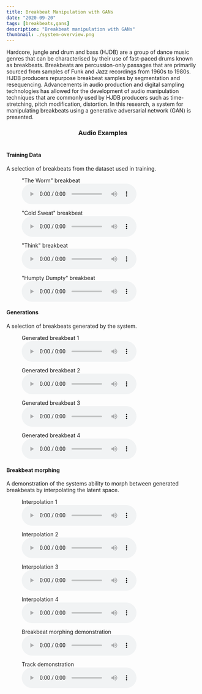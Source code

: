 ```yaml
---
title: Breakbeat Manipulation with GANs
date: "2020-09-20"
tags: [breakbeats,gans]
description: "Breakbeat manipulation with GANs"
thumbnail: ./system-overview.png
---
```




Hardcore, jungle and drum and bass (HJDB) are a group of dance music genres that can be characterised by their use of fast-paced drums known as breakbeats. Breakbeats are percussion-only passages that are primarily sourced from samples of Funk and Jazz recordings from 1960s to 1980s. HJDB producers repurpose breakbeat samples by segmentation and resequencing. Advancements in audio production and digital sampling technologies has allowed for the development of audio manipulation techniques that are commonly used by HJDB producers such as time-stretching, pitch modification, distortion. In this research, a system for manipulating breakbeats using a generative adversarial network (GAN) is presented. 




<center><h3>Audio Examples</h3></center>

# <center>

#### Training Data
A selection of breakbeats from the dataset used in training.

<figure>
    <figcaption>"The Worm" breakbeat</figcaption>
    <audio controls
		src="./audio/worm.wav">
	</audio>
</figure>

<figure>
    <figcaption>"Cold Sweat" breakbeat</figcaption>
    <audio controls
		src="./audio/coldsweat.wav">
	</audio>
</figure>

<figure>
    <figcaption>"Think" breakbeat</figcaption>
    <audio controls
		src="./audio/think.wav">
	</audio>
</figure>

<figure>
    <figcaption>"Humpty Dumpty" breakbeat</figcaption>
    <audio controls
		src="./audio/humptydumpty.wav">
	</audio>
</figure>

#### Generations
A selection of breakbeats generated by the system.
<figure>
    <figcaption>Generated breakbeat 1</figcaption>
    <audio controls
		src="./audio/g-break1.wav">
	</audio>
</figure>

<figure>
    <figcaption>Generated breakbeat 2</figcaption>
    <audio controls
		src="./audio/g-break2.wav">
	</audio>
</figure>

<figure>
    <figcaption>Generated breakbeat 3</figcaption>
    <audio controls
		src="./audio/g-break3.wav">
	</audio>
</figure>

<figure>
    <figcaption>Generated breakbeat 4</figcaption>
    <audio controls
		src="./audio/g-break4.wav">
	</audio>
</figure>

#### Breakbeat morphing
A demonstration of the systems ability to morph between generated breakbeats by interpolating the latent space.

 
<figure>
    <figcaption>Interpolation 1</figcaption>
    <audio controls
		src="./audio/interp1.wav">
	</audio>
</figure>

<figure>
    <figcaption>Interpolation 2</figcaption>
    <audio controls
		src="./audio/interp2.wav">
	</audio>
</figure>

<figure>
    <figcaption>Interpolation 3</figcaption>
    <audio controls
		src="./audio/interp3.wav">
	</audio>
</figure>

<figure>
    <figcaption>Interpolation 4</figcaption>
    <audio controls
		src="./audio/interp4.wav">
	</audio>
</figure>

 
<figure>
    <figcaption>Breakbeat morphing demonstration</figcaption>
    <audio controls
		src="./audio/break-morphing1.wav">

	</audio>
</figure>

<figure>
    <figcaption>Track demonstration</figcaption>
    <audio controls
		src="./audio/break-morphing2.wav">
	</audio>
</figure>




